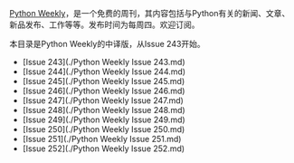 [Python Weekly](http://www.pythonweekly.com/)，是一个免费的周刊，其内容包括与Python有关的新闻、文章、新品发布、工作等等。发布时间为每周四。欢迎订阅。

本目录是Python Weekly的中译版，从Issue 243开始。

- [Issue 243](./Python Weekly Issue 243.md)
- [Issue 244](./Python Weekly Issue 244.md)
- [Issue 245](./Python Weekly Issue 245.md)
- [Issue 246](./Python Weekly Issue 246.md)
- [Issue 247](./Python Weekly Issue 247.md)
- [Issue 248](./Python Weekly Issue 248.md)
- [Issue 249](./Python Weekly Issue 249.md)
- [Issue 250](./Python Weekly Issue 250.md)
- [Issue 251](./Python Weekly Issue 251.md)
- [Issue 252](./Python Weekly Issue 252.md)